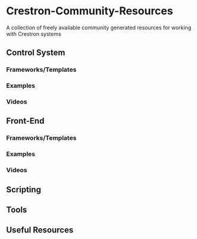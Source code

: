 # Crestron-Community-Resources
A collection of freely available community generated resources for working with Crestron systems

## Control System
### Frameworks/Templates
### Examples
### Videos

## Front-End
### Frameworks/Templates
### Examples
### Videos

## Scripting

## Tools

## Useful Resources
